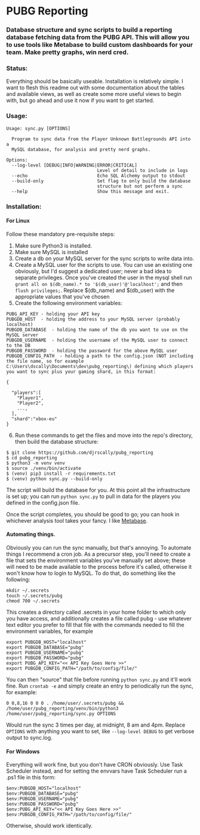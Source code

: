 # PUBG Reporting

### Database structure and sync scripts to build a reporting database fetching data from the PUBG API. This will allow you to use tools like Metabase to build custom dashboards for your team. Make pretty graphs, win nerd cred.

### Status:

Everything should be basically useable. Installation is relatively simple. I want to flesh this readme out with some documentation about the tables and available views, as well as create some more useful views to begin with, but go ahead and use it now if you want to get started.

### Usage:

```
Usage: sync.py [OPTIONS]

  Program to sync data from the Player Unknown Battlegrounds API into a
  MySQL database, for analysis and pretty nerd graphs.

Options:
  --log-level [DEBUG|INFO|WARNING|ERROR|CRITICAL]
                                  Level of detail to include in logs
  --echo                          Echo SQL Alchemy output to stdout
  --build-only                    Set flag to only build the database
                                  structure but not perform a sync
  --help                          Show this message and exit.
```

### Installation:

#### For Linux
Follow these mandatory pre-requisite steps:

  1. Make sure Python3 is installed.
  2. Make sure MySQL is installed
  3. Create a db on your MySQL server for the sync scripts to write data into.
  4. Create a MySQL user for the scripts to use. You can use an existing one obviously, but I'd suggest a dedicated user; never a bad idea to separate privileges. Once you've created the user in the mysql shell run `grant all on $(db_name).* to '$(db_user)'@'localhost';` and then `flush privileges;`. Replace $(db_name) and $(db_user) with the appropriate values that you've chosen
  5. Create the following environment variables:

    PUBG_API_KEY - holding your API key
    PUBGDB_HOST  - holding the address to your MySQL server (probably localhost)
    PUBGDB_DATABASE  - holding the name of the db you want to use on the MySQL server
    PUBGDB_USERNAME  - holding the username of the MySQL user to connect to the DB
    PUBGDB_PASSWORD  - holding the password for the above MySQL user
    PUBGDB_CONFIG_PATH  - holding a path to the config.json (NOT including the file name, so for example C:\Users\dscally\Documents\dev\pubg_reporting\) defining which players you want to sync plus your gaming shard, in this format:

```
{

  "players":[
    "Player1",
    "Player2",
    ...,
  ],
  "shard":"xbox-eu"
}
```

  6. Run these commands to get the files and move into the repo's directory, then build the database structure:

```  
$ git clone https://github.com/djrscally/pubg_reporting
$ cd pubg_reporting
$ python3 -m venv venv
$ source ./venv/bin/activate
$ (venv) pip3 install -r requirements.txt
$ (venv) python sync.py --build-only
```

The script will build the database for you. At this point all the infrastructure is set up; you can run `python sync.py` to pull in data for the players you defined in the config.json file. 

Once the script completes, you should be good to go; you can hook in whichever analysis tool takes your fancy. I like [Metabase](https://www.metabase.com/).

#### Automating things.

Obviously you can run the sync manually, but that's annoying. To automate things I recommend a cron job. As a precursor step, you'll need to create a file that sets the environment variables you've manually set above; these will need to be made available to the process before it's called, otherwise it won't know how to login to MySQL. To do that, do something like the following:

```
mkdir ~/.secrets
touch ~/.secrets/pubg
chmod 700 ~/.secrets
```

This creates a directory called .secrets in your home folder to which only you have access, and additionally creates a file called pubg - use whatever text editor you prefer to fill that file with the commands needed to fill the environment variables, for example

```
export PUBGDB_HOST="localhost"
export PUBGDB_DATABASE="pubg"
export PUBGDB_USERNAME="pubg"
export PUBGDB_PASSWORD="pubg"
export PUBG_API_KEY="<< API Key Goes Here >>"
export PUBGDB_CONFIG_PATH="/path/to/config/file/"
```

You can then "source" that file before running `python sync.py` and it'll work fine. Run `crontab -e` and simply create an entry to periodically run the sync, for example:

`0 0,8,16 0 0 0 . /home/user/.secrets/pubg && /home/user/pubg_reporting/venv/bin/python3 /home/user/pubg_reporting/sync.py OPTIONS`

Would run the sync 3 times per day, at midnight, 8 am and 4pm. Replace `OPTIONS` with anything you want to set, like `--log-level DEBUG` to get verbose output to sync.log.


#### For Windows

Everything will work fine, but you don't have CRON obviously. Use Task Scheduler instead, and for setting the envvars have Task Scheduler run a .ps1 file in this form:

```
$env:PUBGDB_HOST="localhost"
$env:PUBGDB_DATABASE="pubg"
$env:PUBGDB_USERNAME="pubg"
$env:PUBGDB_PASSWORD="pubg"
$env:PUBG_API_KEY="<< API Key Goes Here >>"
$env:PUBGDB_CONFIG_PATH="/path/to/config/file/"
```

Otherwise, should work identically.